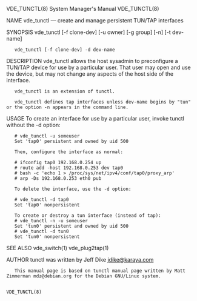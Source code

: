 VDE_TUNCTL(8)                                                 System Manager's Manual                                                VDE_TUNCTL(8)

NAME
       vde_tunctl — create and manage persistent TUN/TAP interfaces

SYNOPSIS
       vde_tunctl [-f clone-dev] [-u owner] [-g group] [-n] [-t dev-name]

       vde_tunctl [-f clone-dev] -d dev-name

DESCRIPTION
       vde_tunctl  allows the host sysadmin to preconfigure a TUN/TAP device for use by a particular user.  That user may open and use the device,
       but may not change any aspects of the host side of the interface.

       vde_tunctl is an extension of tunctl.

       vde_tunctl defines tap interfaces unless dev-name begins by "tun" or the option -n appears in the command line.

USAGE
       To create an interface for use by a particular user, invoke tunctl without the -d option:

       # vde_tunctl -u someuser
       Set 'tap0' persistent and owned by uid 500

       Then, configure the interface as normal:

       # ifconfig tap0 192.168.0.254 up
       # route add -host 192.168.0.253 dev tap0
       # bash -c 'echo 1 > /proc/sys/net/ipv4/conf/tap0/proxy_arp'
       # arp -Ds 192.168.0.253 eth0 pub

       To delete the interface, use the -d option:

       # vde_tunctl -d tap0
       Set 'tap0' nonpersistent

       To create or destroy a tun interface (instead of tap):
       # vde_tunctl -n -u someuser
       Set 'tun0' persistent and owned by uid 500
       # vde_tunctl -d tun0
       Set 'tun0' nonpersistent

SEE ALSO
       vde_switch(1) vde_plug2tap(1)

AUTHOR
       tunctl was written by Jeff Dike jdike@karaya.com

       This manual page is based on tunctl manual page written by Matt Zimmerman mdz@debian.org for the Debian GNU/Linux system.

                                                                                                                                     VDE_TUNCTL(8)
